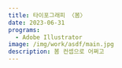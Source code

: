 ```yaml
---
title: 타이포그래피 〈봄〉
date: 2023-06-31
programs:
  - Adobe Illustrator
image: /img/work/asdf/main.jpg
description: 봄 컨셉으로 어쩌고
---
```


![]()
